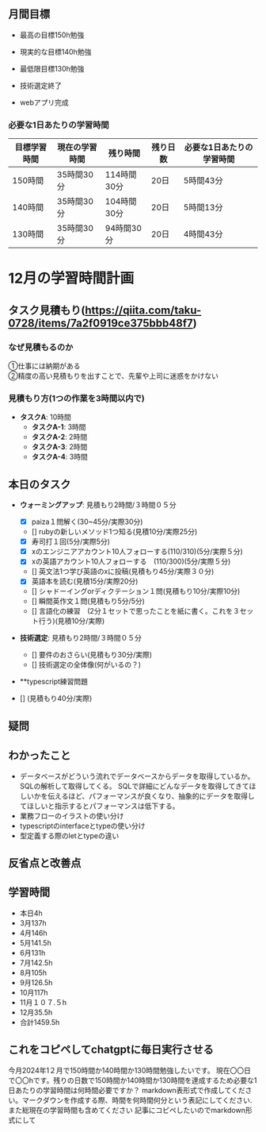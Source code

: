 
## 月間目標
- 最高の目標150h勉強
- 現実的な目標140h勉強
- 最低限目標130h勉強

- 技術選定終了
- webアプリ完成

### 必要な1日あたりの学習時間


| 目標学習時間 | 現在の学習時間 | 残り時間 | 残り日数 | 必要な1日あたりの学習時間 |
|--------------|----------------|----------|----------|--------------------------|
| 150時間      | 35時間30分     | 114時間30分 | 20日     | 5時間43分               |
| 140時間      | 35時間30分     | 104時間30分 | 20日     | 5時間13分               |
| 130時間      | 35時間30分     | 94時間30分  | 20日     | 4時間43分               |

# 12月の学習時間計画




## タスク見積もり(https://qiita.com/taku-0728/items/7a2f0919ce375bbb48f7)
### なぜ見積もるのか   
①仕事には納期がある  
②精度の高い見積もりを出すことで、先輩や上司に迷惑をかけない

### 見積もり方(1つの作業を3時間以内で)
- **タスクA**: 10時間
  - **タスクA-1**: 3時間
  - **タスクA-2**: 2時間
  - **タスクA-3**: 2時間
  - **タスクA-4**: 3時間


## 本日のタスク

  - **ウォーミングアップ**: 見積もり2時間/３時間０５分
    - [x] paiza１問解く(30~45分/実際30分)
    - [] rubyの新しいメソッド1つ知る(見積10分/実際25分)
    - [x] 寿司打１回(5分/実際5分)
    - [x] xのエンジニアアカウント10人フォローする(110/310)(5分/実際５分)
    - [x] xの英語アカウント10人フォローする　(110/300)(5分/実際５分)
    - [] 英文法1つ学び英語のxに投稿(見積もり45分/実際３０分)
    - [x] 英語本を読む(見積15分/実際20分)
    - [] シャドーイングorディクテーション１問(見積もり10分/実際10分)
    - [] 瞬間英作文１問(見積もり5分/5分)
    - [] 言語化の練習　(2分１セットで思ったことを紙に書く。これを３セット行う)(見積10分/実際)
  - **技術選定**: 見積もり2時間/３時間０５分
     - [] 要件のおさらい(見積もり30分/実際)
     - [] 技術選定の全体像(何がいるの？)
  
    
  - **typescript練習問題
  - [] (見積もり40分/実際)
    
  
    

## 疑問




## わかったこと
- データベースがどういう流れでデータベースからデータを取得しているか。SQLの解析して取得してくる。
SQLで詳細にどんなデータを取得してきてほしいかを伝えるほど、パフォーマンスが良くなり、抽象的にデータを取得してほしいと指示するとパフォーマンスは低下する。
- 業務フローのイラストの使い分け
- typescriptのinterfaceとtypeの使い分け
- 型定義する際のletとtypeの違い



## 反省点と改善点


## 学習時間
  - 本日4h
  - 3月137h
  - 4月146h
  - 5月141.5h
  - 6月131h
  - 7月142.5h
  - 8月105h
  - 9月126.5h
  - 10月117h
  - 11月１０７.５h
  - 12月35.5h
  - 合計1459.5h

 ## これをコピペしてchatgptに毎日実行させる
今月2024年1２月で150時間か140時間か130時間勉強したいです。
現在〇〇日で〇〇hです。残りの日数で150時間か140時間か130時間を達成するため必要な1日あたりの学習時間は何時間必要ですか？
markdown表形式で作成してください。マークダウンを作成する際、時間を何時間何分という表記にしてください.また総現在の学習時間も含めてください
記事にコピペしたいのでmarkdown形式にして
 
